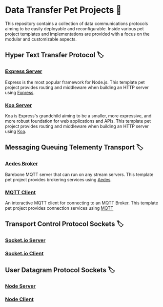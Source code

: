 # Data Transfer Pet Projects :hatching_chick:
This repository contains a collection of data communications protocols aiming to be easily deployable and reconfigurable. Inside various pet project templates and implementations are provided with a focus on the modular and customizable aspects.

## Hyper Text Transfer Protocol :label:
### [Express Server](./HTTP/server-express/) 
Express is the most popular framework for Node.js. This template pet project provides routing and middleware when building an HTTP server using [Express](https://github.com/expressjs/express).
### [Koa Server](./HTTP/server-koa/)
Koa is Express's grandchild aiming to be a smaller, more expressive, and more robust foundation for web applications and APIs. This template pet project provides routing and middleware when building an HTTP server using [Koa](https://github.com/koajs/koa).

## Messaging Queuing Telementy Transport :label:
### [Aedes Broker](./MQTT/broker-aedes/)
Barebone MQTT server that can run on any stream servers. This template pet project provides brokering services using [Aedes](https://github.com/moscajs/aedes).
### [MQTT Client](./MQTT/client-mqtt/)
An interactive MQTT client for connecting to an MQTT Broker. This template pet project provides connection services using [MQTT](https://github.com/mqttjs/MQTT.js)

## Transport Control Protocol Sockets :label:
### [Socket.io Server](./TCP%20Sockets/server-socketio/)
### [Socket.io Client](./TCP%20Sockets/client-socketio/)

## User Datagram Protocol Sockets :label:
### [Node Server](./UDP%20Sockets/server-node/)
### [Node Client](./UDP%20Sockets/client-node/)